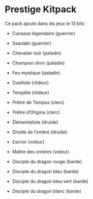 # Prestige Kitpack

Ce pack ajoute dans les jeux ie 13 kits :

- Cuirasse légendaire (guerrier)
- Ssaulabi (guerrier)
- Chevalier noir (paladin)

- Champion divin (paladin)

- Feu mystique (paladin)

- Duelliste (rôdeur)

- Tempête (rôdeur)

- Prêtre de Tempus (clerc)

- Prêtre d’Ohgma (clerc)

- Élémentaliste (druide)

- Druide de l’ombre (druide)

- Escroc (voleur)

- Maître des ombres (voleur)

- Disciple du dragon rouge (barde)

- Disciple du dragon bleu (barde)

- Disciple du dragon bleu vert (barde)

- Disciple du dragon blanc (barde)
